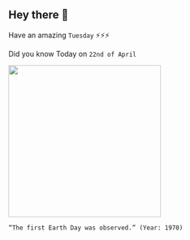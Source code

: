 ## Hey there 👋
Have an amazing `Tuesday` ⚡⚡⚡

Did you know Today on `22nd of April`
 
 [<img src="https://www.history.com/.image/ar_1:1%2Cc_fill%2Ccs_srgb%2Cfl_progressive%2Cq_auto:good%2Cw_1200/MTcwOTQ2MjQ4MjA1OTM1NzYw/earthdaytdih.jpg" width="300" />](https://www.earthday.org/history/) 
 ```
“The first Earth Day was observed.” (Year: 1970)
```
